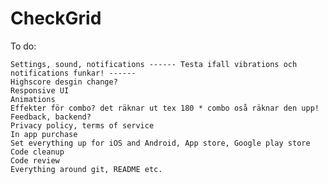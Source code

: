 # CheckGrid

To do:

    Settings, sound, notifications ------ Testa ifall vibrations och notifications funkar! ------
    Highscore desgin change?
    Responsive UI
    Animations
    Effekter för combo? det räknar ut tex 180 * combo oså räknar den upp!
    Feedback, backend? 
    Privacy policy, terms of service
    In app purchase
    Set everything up for iOS and Android, App store, Google play store
    Code cleanup
    Code review
    Everything around git, README etc.


